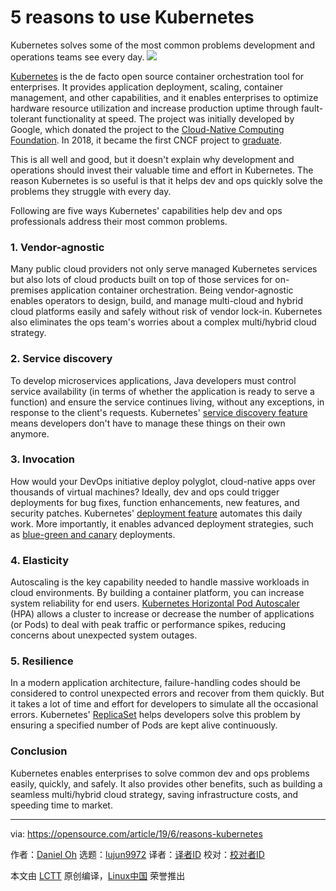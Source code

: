 [#]: collector: (lujun9972)
[#]: translator: ( )
[#]: reviewer: ( )
[#]: publisher: ( )
[#]: url: ( )
[#]: subject: (5 reasons to use Kubernetes)
[#]: via: (https://opensource.com/article/19/6/reasons-kubernetes)
[#]: author: (Daniel Oh https://opensource.com/users/daniel-oh)

5 reasons to use Kubernetes
======
Kubernetes solves some of the most common problems development and
operations teams see every day.
![][1]

[Kubernetes][2] is the de facto open source container orchestration tool for enterprises. It provides application deployment, scaling, container management, and other capabilities, and it enables enterprises to optimize hardware resource utilization and increase production uptime through fault-tolerant functionality at speed. The project was initially developed by Google, which donated the project to the [Cloud-Native Computing Foundation][3]. In 2018, it became the first CNCF project to [graduate][4].

This is all well and good, but it doesn't explain why development and operations should invest their valuable time and effort in Kubernetes. The reason Kubernetes is so useful is that it helps dev and ops quickly solve the problems they struggle with every day.

Following are five ways Kubernetes' capabilities help dev and ops professionals address their most common problems.

### 1\. Vendor-agnostic

Many public cloud providers not only serve managed Kubernetes services but also lots of cloud products built on top of those services for on-premises application container orchestration. Being vendor-agnostic enables operators to design, build, and manage multi-cloud and hybrid cloud platforms easily and safely without risk of vendor lock-in. Kubernetes also eliminates the ops team's worries about a complex multi/hybrid cloud strategy.

### 2\. Service discovery

To develop microservices applications, Java developers must control service availability (in terms of whether the application is ready to serve a function) and ensure the service continues living, without any exceptions, in response to the client's requests. Kubernetes' [service discovery feature][5] means developers don't have to manage these things on their own anymore.

### 3\. Invocation

How would your DevOps initiative deploy polyglot, cloud-native apps over thousands of virtual machines? Ideally, dev and ops could trigger deployments for bug fixes, function enhancements, new features, and security patches. Kubernetes' [deployment feature][6] automates this daily work. More importantly, it enables advanced deployment strategies, such as [blue-green and canary][7] deployments.

### 4\. Elasticity

Autoscaling is the key capability needed to handle massive workloads in cloud environments. By building a container platform, you can increase system reliability for end users. [Kubernetes Horizontal Pod Autoscaler][8] (HPA) allows a cluster to increase or decrease the number of applications (or Pods) to deal with peak traffic or performance spikes, reducing concerns about unexpected system outages.

### 5\. Resilience

In a modern application architecture, failure-handling codes should be considered to control unexpected errors and recover from them quickly. But it takes a lot of time and effort for developers to simulate all the occasional errors. Kubernetes' [ReplicaSet][9] helps developers solve this problem by ensuring a specified number of Pods are kept alive continuously.

### Conclusion

Kubernetes enables enterprises to solve common dev and ops problems easily, quickly, and safely. It also provides other benefits, such as building a seamless multi/hybrid cloud strategy, saving infrastructure costs, and speeding time to market.

--------------------------------------------------------------------------------

via: https://opensource.com/article/19/6/reasons-kubernetes

作者：[Daniel Oh][a]
选题：[lujun9972][b]
译者：[译者ID](https://github.com/译者ID)
校对：[校对者ID](https://github.com/校对者ID)

本文由 [LCTT](https://github.com/LCTT/TranslateProject) 原创编译，[Linux中国](https://linux.cn/) 荣誉推出

[a]: https://opensource.com/users/daniel-oh
[b]: https://github.com/lujun9972
[1]: https://opensource.com/sites/default/files/styles/image-full-size/public/lead-images/ship_wheel_gear_devops_kubernetes.png?itok=xm4a74Kv
[2]: https://opensource.com/resources/what-is-kubernetes
[3]: https://www.cncf.io/projects/
[4]: https://www.cncf.io/blog/2018/03/06/kubernetes-first-cncf-project-graduate/
[5]: https://kubernetes.io/docs/concepts/services-networking/service/
[6]: https://kubernetes.io/docs/concepts/workloads/controllers/deployment/
[7]: https://opensource.com/article/17/5/colorful-deployments
[8]: https://kubernetes.io/docs/tasks/run-application/horizontal-pod-autoscale/
[9]: https://kubernetes.io/docs/concepts/workloads/controllers/replicaset/
